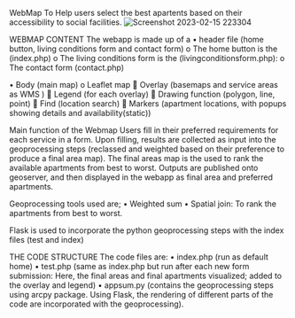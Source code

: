 WebMap To Help users select the best apartents based on their accessibility to social facilities.
![Screenshot 2023-02-15 223304](https://user-images.githubusercontent.com/80511315/219173155-4cbabfa1-ffe2-46f2-830f-d617a10dff15.png)

WEBMAP CONTENT
The webapp is made up of a 
•	header file (home button, living conditions form and contact form)
    o	The home button is the (index.php)
    o	The living conditions form is the (livingconditionsform.php): 
    o	The contact form (contact.php)

•	Body (main map)
  o	Leaflet map
      	Overlay (basemaps and service areas as WMS )
      	Legend (for each overlay)
      	Drawing function (polygon, line, point)
      	Find (location search)
      	Markers (apartment locations, with popups showing details and availability(static))

Main function of the Webmap
Users fill in their preferred requirements for each service in a form. Upon filling, results are collected as input into the geoprocessing steps (reclassed and weighted based on their preference to produce a final area map). 
The final areas map is the used to rank the available apartments from best to worst. 
Outputs are published onto geoserver, and then displayed in the webapp as final area and preferred apartments. 

Geoprocessing tools used are;
•	Weighted sum
•	Spatial join: To rank the apartments from best to worst.

Flask is used to incorporate the python geoprocessing steps with the index files (test and index)

THE CODE STRUCTURE
The code files are:
•	index.php (run as default home)
•	test.php (same as index.php but run after each new form submission: Here, the final areas and final apartments visualized; added to the overlay and legend)
•	appsum.py (contains the geoprocessing steps using arcpy package. Using Flask, the rendering of different parts of the code are incorporated with the geoprocessing).

